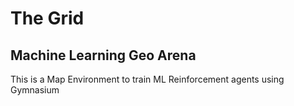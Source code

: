 # The Grid

Machine Learning Geo Arena
---------------------------

This is a Map Environment to train ML Reinforcement agents using Gymnasium

